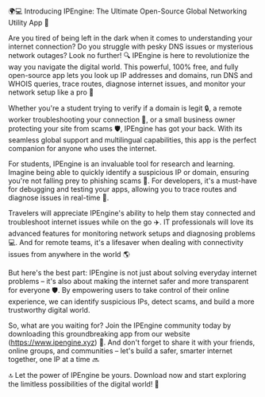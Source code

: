 🌍💻 Introducing IPEngine: The Ultimate Open-Source Global Networking Utility App 🚀

Are you tired of being left in the dark when it comes to understanding your internet connection? Do you struggle with pesky DNS issues or mysterious network outages? Look no further! 🔍 IPEngine is here to revolutionize the way you navigate the digital world. This powerful, 100% free, and fully open-source app lets you look up IP addresses and domains, run DNS and WHOIS queries, trace routes, diagnose internet issues, and monitor your network setup like a pro 📡

Whether you're a student trying to verify if a domain is legit 🔒, a remote worker troubleshooting your connection 🏢, or a small business owner protecting your site from scams 🛡️, IPEngine has got your back. With its seamless global support and multilingual capabilities, this app is the perfect companion for anyone who uses the internet.

For students, IPEngine is an invaluable tool for research and learning. Imagine being able to quickly identify a suspicious IP or domain, ensuring you're not falling prey to phishing scams 🚫. For developers, it's a must-have for debugging and testing your apps, allowing you to trace routes and diagnose issues in real-time 🔧.

Travelers will appreciate IPEngine's ability to help them stay connected and troubleshoot internet issues while on the go ✈️. IT professionals will love its advanced features for monitoring network setups and diagnosing problems 💻. And for remote teams, it's a lifesaver when dealing with connectivity issues from anywhere in the world 🌎

But here's the best part: IPEngine is not just about solving everyday internet problems – it's also about making the internet safer and more transparent for everyone 🛡️. By empowering users to take control of their online experience, we can identify suspicious IPs, detect scams, and build a more trustworthy digital world.

So, what are you waiting for? Join the IPEngine community today by downloading this groundbreaking app from our website (https://www.ipengine.xyz) 📲. And don't forget to share it with your friends, online groups, and communities – let's build a safer, smarter internet together, one IP at a time 🔜

🔝 Let the power of IPEngine be yours. Download now and start exploring the limitless possibilities of the digital world! 🚀